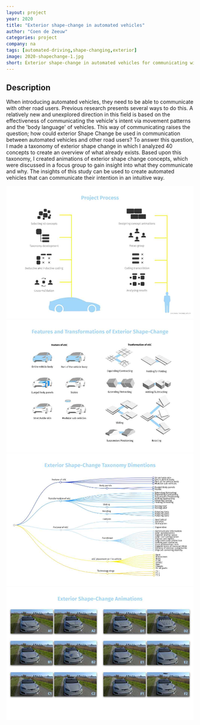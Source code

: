 ```yaml
---
layout: project
year: 2020
title: "Exterior shape-change in automated vehicles"
author: "Coen de Zeeuw"
categories: project
company: na
tags: [automated-driving,shape-changing,exterior]
image: 2020-shapechange-1.jpg
short: Exterior shape-change in automated vehicles for communicating with road users.
---
```


## Description
When introducing automated vehicles, they need to be able to communicate with other road users. Previous research presents several ways to do this. A relatively new and unexplored direction in this field is based on the effectiveness of communicating the vehicle's intent via movement patterns and the 'body language' of vehicles. This way of communicating raises the question; how could exterior Shape Change be used in communication between automated vehicles and other road users? To answer this question, I made a taxonomy of exterior shape change in which I analyzed 40 concepts to create an overview of what already exists. Based upon this taxonomy, I created animations of exterior shape change concepts, which were discussed in a focus group to gain insight into what they communicate and why. The insights of this study can be used to create automated vehicles that can communicate their intention in an intuitive way. 

<div class="project-image">
  <img src="/assets/img/2020-shapechange-2.jpg">
</div>
<div class="project-image">
  <img src="/assets/img/2020-shapechange-3.jpg">
</div>
<div class="project-image">
  <img src="/assets/img/2020-shapechange-4.jpg">
</div>
<div class="project-image">
  <img src="/assets/img/2020-shapechange-5.jpg">
</div>
